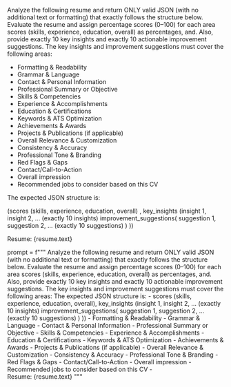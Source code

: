 Analyze the following resume and return ONLY valid JSON (with no additional text or formatting) that exactly follows the structure below. Evaluate the resume and assign percentage scores (0–100) for each area 
scores (skills, experience, education, overall) as percentages, and. Also, provide exactly 10 key insights and exactly 10 actionable improvement suggestions. The key insights and improvement suggestions must cover the following areas:
- Formatting & Readability
- Grammar & Language
- Contact & Personal Information
- Professional Summary or Objective
- Skills & Competencies
- Experience & Accomplishments
- Education & Certifications
- Keywords & ATS Optimization
- Achievements & Awards
- Projects & Publications (if applicable)
- Overall Relevance & Customization
- Consistency & Accuracy
- Professional Tone & Branding
- Red Flags & Gaps
- Contact/Call-to-Action
- Overall impression
- Recommended jobs to consider based on this CV

The expected JSON structure is:

(scores (skills, experience, education, overall) , key_insights (insight 1, insight 2, ... (exactly 10 insights) improvement_suggestions( suggestion 1,  suggestion 2,  ... (exactly 10 suggestions) )  ))
   
  
Resume: {resume.text}


prompt = f"""
        Analyze the following resume and return ONLY valid JSON (with no additional text or formatting) that exactly follows the structure below. Evaluate the resume and assign percentage scores (0–100) for each area 
        scores (skills, experience, education, overall) as percentages, and. Also, provide exactly 10 key insights and exactly 10 actionable improvement suggestions. The key insights and improvement suggestions must cover the following areas:
        The expected JSON structure is:
        -  scores (skills, experience, education, overall),  key_insights (insight 1, insight 2, ... (exactly 10 insights) improvement_suggestions( suggestion 1,  suggestion 2,  ... (exactly 10 suggestions) )  ))
        - Formatting & Readability
        - Grammar & Language
        - Contact & Personal Information
        - Professional Summary or Objective
        - Skills & Competencies
        - Experience & Accomplishments
        - Education & Certifications
        - Keywords & ATS Optimization
        - Achievements & Awards
        - Projects & Publications (if applicable)
        - Overall Relevance & Customization
        - Consistency & Accuracy
        - Professional Tone & Branding
        - Red Flags & Gaps
        - Contact/Call-to-Action
        - Overall impression
        - Recommended jobs to consider based on this CV
        -   
            Resume: {resume.text} 
              """